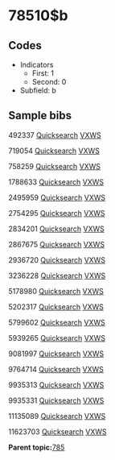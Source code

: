 # 78510$b

## Codes

-   Indicators
    -   First: 1
    -   Second: 0
-   Subfield: b

## Sample bibs

492337 [Quicksearch](https://search.library.yale.edu/catalog/492337) [VXWS](http://prodorbis.library.yale.edu:7014/vxws/GetHoldingsService?bibId=492337)

719054 [Quicksearch](https://search.library.yale.edu/catalog/719054) [VXWS](http://prodorbis.library.yale.edu:7014/vxws/GetHoldingsService?bibId=719054)

758259 [Quicksearch](https://search.library.yale.edu/catalog/758259) [VXWS](http://prodorbis.library.yale.edu:7014/vxws/GetHoldingsService?bibId=758259)

1788633 [Quicksearch](https://search.library.yale.edu/catalog/1788633) [VXWS](http://prodorbis.library.yale.edu:7014/vxws/GetHoldingsService?bibId=1788633)

2495959 [Quicksearch](https://search.library.yale.edu/catalog/2495959) [VXWS](http://prodorbis.library.yale.edu:7014/vxws/GetHoldingsService?bibId=2495959)

2754295 [Quicksearch](https://search.library.yale.edu/catalog/2754295) [VXWS](http://prodorbis.library.yale.edu:7014/vxws/GetHoldingsService?bibId=2754295)

2834201 [Quicksearch](https://search.library.yale.edu/catalog/2834201) [VXWS](http://prodorbis.library.yale.edu:7014/vxws/GetHoldingsService?bibId=2834201)

2867675 [Quicksearch](https://search.library.yale.edu/catalog/2867675) [VXWS](http://prodorbis.library.yale.edu:7014/vxws/GetHoldingsService?bibId=2867675)

2936720 [Quicksearch](https://search.library.yale.edu/catalog/2936720) [VXWS](http://prodorbis.library.yale.edu:7014/vxws/GetHoldingsService?bibId=2936720)

3236228 [Quicksearch](https://search.library.yale.edu/catalog/3236228) [VXWS](http://prodorbis.library.yale.edu:7014/vxws/GetHoldingsService?bibId=3236228)

5178980 [Quicksearch](https://search.library.yale.edu/catalog/5178980) [VXWS](http://prodorbis.library.yale.edu:7014/vxws/GetHoldingsService?bibId=5178980)

5202317 [Quicksearch](https://search.library.yale.edu/catalog/5202317) [VXWS](http://prodorbis.library.yale.edu:7014/vxws/GetHoldingsService?bibId=5202317)

5799602 [Quicksearch](https://search.library.yale.edu/catalog/5799602) [VXWS](http://prodorbis.library.yale.edu:7014/vxws/GetHoldingsService?bibId=5799602)

5939265 [Quicksearch](https://search.library.yale.edu/catalog/5939265) [VXWS](http://prodorbis.library.yale.edu:7014/vxws/GetHoldingsService?bibId=5939265)

9081997 [Quicksearch](https://search.library.yale.edu/catalog/9081997) [VXWS](http://prodorbis.library.yale.edu:7014/vxws/GetHoldingsService?bibId=9081997)

9764714 [Quicksearch](https://search.library.yale.edu/catalog/9764714) [VXWS](http://prodorbis.library.yale.edu:7014/vxws/GetHoldingsService?bibId=9764714)

9935313 [Quicksearch](https://search.library.yale.edu/catalog/9935313) [VXWS](http://prodorbis.library.yale.edu:7014/vxws/GetHoldingsService?bibId=9935313)

9935331 [Quicksearch](https://search.library.yale.edu/catalog/9935331) [VXWS](http://prodorbis.library.yale.edu:7014/vxws/GetHoldingsService?bibId=9935331)

11135089 [Quicksearch](https://search.library.yale.edu/catalog/11135089) [VXWS](http://prodorbis.library.yale.edu:7014/vxws/GetHoldingsService?bibId=11135089)

11623703 [Quicksearch](https://search.library.yale.edu/catalog/11623703) [VXWS](http://prodorbis.library.yale.edu:7014/vxws/GetHoldingsService?bibId=11623703)

**Parent topic:**[785](../../tags/785/785.md)

